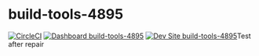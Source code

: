 # build-tools-4895

[![CircleCI](https://circleci.com/gh/pantheon-ci-bot/build-tools-4895.svg?style=shield)](https://circleci.com/gh/pantheon-ci-bot/build-tools-4895)
[![Dashboard build-tools-4895](https://img.shields.io/badge/dashboard-build_tools_4895-yellow.svg)](https://dashboard.pantheon.io/sites/68a9019d-4009-4caf-b4bd-f0b01b69b260#dev/code)
[![Dev Site build-tools-4895](https://img.shields.io/badge/site-build_tools_4895-blue.svg)](http://dev-build-tools-4895.pantheonsite.io/)Test after repair
